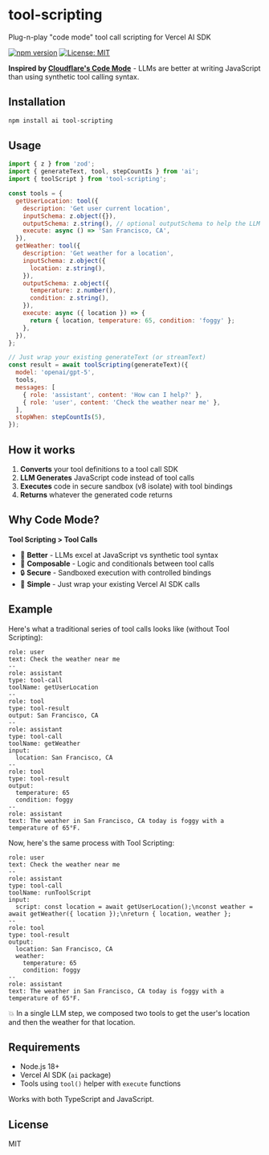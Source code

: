 # tool-scripting

Plug-n-play "code mode" tool call scripting for Vercel AI SDK

[![npm version](https://badge.fury.io/js/code-mode.svg)](https://badge.fury.io/js/tool-scripting)
[![License: MIT](https://img.shields.io/badge/License-MIT-yellow.svg)](https://opensource.org/licenses/MIT)

**Inspired by [Cloudflare's Code Mode](https://blog.cloudflare.com/code-mode/)** - LLMs are better at writing JavaScript than using synthetic tool calling syntax.

## Installation

```bash
npm install ai tool-scripting
```

## Usage

```javascript
import { z } from 'zod';
import { generateText, tool, stepCountIs } from 'ai';
import { toolScript } from 'tool-scripting';

const tools = {
  getUserLocation: tool({
    description: 'Get user current location',
    inputSchema: z.object({}),
    outputSchema: z.string(), // optional outputSchema to help the LLM compose tool calls
    execute: async () => 'San Francisco, CA',
  }),
  getWeather: tool({
    description: 'Get weather for a location',
    inputSchema: z.object({
      location: z.string(),
    }),
    outputSchema: z.object({ 
      temperature: z.number(),
      condition: z.string(),
    }),
    execute: async ({ location }) => {
      return { location, temperature: 65, condition: 'foggy' };
    },
  }),
};

// Just wrap your existing generateText (or streamText)
const result = await toolScripting(generateText)({
  model: 'openai/gpt-5',
  tools,
  messages: [
    { role: 'assistant', content: 'How can I help?' },
    { role: 'user', content: 'Check the weather near me' },
  ],
  stopWhen: stepCountIs(5),
});
```

## How it works

1. **Converts** your tool definitions to a tool call SDK
2. **LLM Generates** JavaScript code instead of tool calls
3. **Executes** code in secure sandbox (v8 isolate) with tool bindings
4. **Returns** whatever the generated code returns

## Why Code Mode?

**Tool Scripting > Tool Calls**

- 🧠 **Better** - LLMs excel at JavaScript vs synthetic tool syntax
- 🔧 **Composable** - Logic and conditionals between tool calls
- 🔒 **Secure** - Sandboxed execution with controlled bindings
- 🎯 **Simple** - Just wrap your existing Vercel AI SDK calls

## Example

Here's what a traditional series of tool calls looks like (without Tool Scripting):

```
role: user
text: Check the weather near me
--
role: assistant
type: tool-call
toolName: getUserLocation
--
role: tool
type: tool-result
output: San Francisco, CA
--
role: assistant
type: tool-call
toolName: getWeather
input:
  location: San Francisco, CA
--
role: tool
type: tool-result
output:
  temperature: 65
  condition: foggy
--
role: assistant
text: The weather in San Francisco, CA today is foggy with a temperature of 65°F.
```

Now, here's the same process with Tool Scripting:

```
role: user
text: Check the weather near me
--
role: assistant
type: tool-call
toolName: runToolScript
input:
  script: const location = await getUserLocation();\nconst weather = await getWeather({ location });\nreturn { location, weather };
--
role: tool
type: tool-result
output:
  location: San Francisco, CA
  weather:
    temperature: 65
    condition: foggy
--
role: assistant
text: The weather in San Francisco, CA today is foggy with a temperature of 65°F.
```

💥 In a single LLM step, we composed two tools to get the user's location and then the weather for that location.

## Requirements

- Node.js 18+
- Vercel AI SDK (`ai` package)
- Tools using `tool()` helper with `execute` functions

Works with both TypeScript and JavaScript.

## License

MIT
